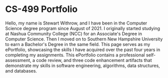 # CS-499 Portfolio

Hello, my name is Stewart Withrow, and I have been in the Computer Science degree program since August of 2021. I originally started studying at Nashua Community College (NCC) for an Associate's Degree in Computer Science. Then I moved on to Southern New Hampshire University to earn a Bachelor's Degree in the same field. This page serves as my ePortfolio, showcasing the skills I have acquired over the past four years in completing my assignments. This ePortfolio contains a professional self-assessment, a code review, and three code enhancement artifacts that demonstrate my skills in software engineering, algorithms, data structures, and databases.
